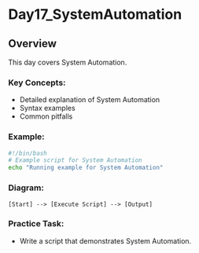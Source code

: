 # Day17_SystemAutomation

## Overview
This day covers System Automation.

### Key Concepts:
- Detailed explanation of System Automation
- Syntax examples
- Common pitfalls

### Example:
```bash
#!/bin/bash
# Example script for System Automation
echo "Running example for System Automation"
```

### Diagram:
```
[Start] --> [Execute Script] --> [Output]
```

### Practice Task:
- Write a script that demonstrates System Automation.
